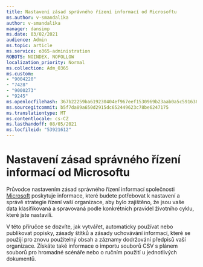 ```yaml
---
title: Nastavení zásad správného řízení informací od Microsoftu
ms.author: v-smandalika
author: v-smandalika
manager: dansimp
ms.date: 03/02/2021
audience: Admin
ms.topic: article
ms.service: o365-administration
ROBOTS: NOINDEX, NOFOLLOW
localization_priority: Normal
ms.collection: Adm_O365
ms.custom:
- "9004220"
- "7428"
- "9000273"
- "9245"
ms.openlocfilehash: 367b22259ba619230404ef967eef1530969b23aab0a5c5916382fd19cdb5986d
ms.sourcegitcommit: b5f7da89a650d2915dc652449623c78be6247175
ms.translationtype: MT
ms.contentlocale: cs-CZ
ms.lasthandoff: 08/05/2021
ms.locfileid: "53921612"
---
```

# <a name="set-up-microsoft-information-governance"></a>Nastavení zásad správného řízení informací od Microsoftu

Průvodce nastavením zásad správného řízení informací společnosti [Microsoft](https://go.microsoft.com/fwlink/?linkid=2146529) poskytuje informace, které budete potřebovat k nastavení a správě strategie řízení vaší organizace, aby bylo zajištěno, že jsou vaše data klasifikovaná a spravovaná podle konkrétních pravidel životního cyklu, které jste nastavili.

V této příručce se dozvíte, jak vytvářet, automaticky používat nebo publikovat popisky, zásady štítků a zásady uchovávání informací, které se použijí pro znovu použitelný obsah a záznamy dodržování předpisů vaší organizace. Získáte také informace o importu souborů CSV s plánem souborů pro hromadné scénáře nebo o ručním použití u jednotlivých dokumentů.
